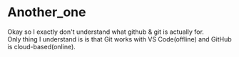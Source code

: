 # Another_one
Okay so I exactly don't understand what github & git is actually for.<br>
Only thing I understand is is that Git works with VS Code(offline) and GitHub is cloud-based(online).
